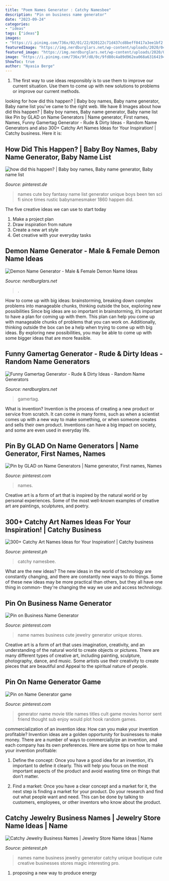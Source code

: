 ```yaml
---
title: "Poem Names Generator : Catchy Namesbee"
description: "Pin on business name generator"
date: "2023-09-24"
categories:
- "ideas"
tags: ["ideas"]
images:
- "https://i.pinimg.com/736x/02/01/22/020122c71d437cd8beff0417a3ee1bf2.jpg"
featuredImage: "https://img.nerdburglars.net/wp-content/uploads/2020/04/funny-gamertag-generator.jpg"
featured_image: "https://img.nerdburglars.net/wp-content/uploads/2020/04/funny-gamertag-generator.jpg"
image: "https://i.pinimg.com/736x/9f/d8/0c/9fd80c4a89d962ea068a63164194e3a3.jpg"
ShowToc: true
author: "Nyasia Berge"
---
```



1. The first way to use ideas responsibly is to use them to improve our current situation. Use them to come up with new solutions to problems or improve our current methods. 

	

		
looking for how did this happen? | Baby boy names, Baby name generator, Baby name list you've came to the right web. We have 8 Images about how did this happen? | Baby boy names, Baby name generator, Baby name list like Pin by GLAD on Name Generators | Name generator, First names, Names, Funny Gamertag Generator - Rude &amp; Dirty Ideas - Random Name Generators and also 300+ Catchy Art Names Ideas for Your Inspiration! | Catchy business. Here it is:
		
    
## How Did This Happen? | Baby Boy Names, Baby Name Generator, Baby Name List

<img loading=lazy src="https://i.pinimg.com/736x/dc/23/9f/dc239f2a884cf27d93330855cd46053b.jpg" onerror="this.onerror=null;this.src='https://tse3.mm.bing.net/th?id=OIP.mxc58m3LFkQB6PEya79iNgHaK_&amp;pid=15.1';" alt="how did this happen? | Baby boy names, Baby name generator, Baby name list">

_Source: pinterest.de_

>names cute boy fantasy name list generator unique boys been ten sci fi since times rustic babynamesmaker 1860 happen did. 

	

The five creative ideas we can use to start today
1. Make a project plan
2. Draw inspiration from nature
3. Create a new art style
4. Get creative with your everyday tasks 

    
## Demon Name Generator - Male &amp; Female Demon Name Ideas

<img loading=lazy src="https://img.nerdburglars.net/wp-content/uploads/2019/08/demon-name-generator-1.jpg" onerror="this.onerror=null;this.src='https://tse3.mm.bing.net/th?id=OIP.nPznqvcCOrvqAeUvfufhkAHaDo&amp;pid=15.1';" alt="Demon Name Generator - Male &amp; Female Demon Name Ideas">

_Source: nerdburglars.net_

>. 

	

How to come up with big ideas: brainstorming, breaking down complex problems into manageable chunks, thinking outside the box, exploring new possibilities
Since big ideas are so important in brainstorming, it’s important to have a plan for coming up with them. This plan can help you come up with manageable chunks of problems that you can work on. Additionally, thinking outside the box can be a help when trying to come up with big ideas. By exploring new possibilities, you may be able to come up with some bigger ideas that are more feasible.

    
## Funny Gamertag Generator - Rude &amp; Dirty Ideas - Random Name Generators

<img loading=lazy src="https://img.nerdburglars.net/wp-content/uploads/2020/04/funny-gamertag-generator.jpg" onerror="this.onerror=null;this.src='https://tse4.mm.bing.net/th?id=OIP.F11fqhGXZph82uxWJzqS6gHaEK&amp;pid=15.1';" alt="Funny Gamertag Generator - Rude &amp; Dirty Ideas - Random Name Generators">

_Source: nerdburglars.net_

>gamertag. 

	

What is invention?
Invention is the process of creating a new product or service from scratch. It can come in many forms, such as when a scientist comes up with a new way to make something, or when someone creates and sells their own product. Inventions can have a big impact on society, and some are even used in everyday life.

    
## Pin By GLAD On Name Generators | Name Generator, First Names, Names

<img loading=lazy src="https://i.pinimg.com/736x/4d/5b/db/4d5bdb0a00feda0fa74d4538a6c57b40.jpg" onerror="this.onerror=null;this.src='https://tse2.mm.bing.net/th?id=OIP.t7a2Rawu1_aODaHRhkoFAgAAAA&amp;pid=15.1';" alt="Pin by GLAD on Name Generators | Name generator, First names, Names">

_Source: pinterest.com_

>names. 

	

Creative art is a form of art that is inspired by the natural world or by personal experiences. Some of the most well-known examples of creative art are paintings, sculptures, and poetry.

    
## 300+ Catchy Art Names Ideas For Your Inspiration! | Catchy Business

<img loading=lazy src="https://i.pinimg.com/736x/9f/d8/0c/9fd80c4a89d962ea068a63164194e3a3.jpg" onerror="this.onerror=null;this.src='https://tse2.mm.bing.net/th?id=OIP.Vm8jZwKTwfMJ7P9vHcLs1QHaJ6&amp;pid=15.1';" alt="300+ Catchy Art Names Ideas for Your Inspiration! | Catchy business">

_Source: pinterest.ph_

>catchy namesbee. 

	

What are the new ideas?
The new ideas in the world of technology are constantly changing, and there are constantly new ways to do things. Some of these new ideas may be more practical than others, but they all have one thing in common- they're changing the way we use and access technology.

    
## Pin On Business Name Generator

<img loading=lazy src="https://i.pinimg.com/736x/2f/ea/59/2fea595c5757b495292e16de980c4de9.jpg" onerror="this.onerror=null;this.src='https://tse2.mm.bing.net/th?id=OIP.iyxON0hGIiFi7p__hppl8QHaLG&amp;pid=15.1';" alt="Pin on Business Name Generator">

_Source: pinterest.com_

>name names business cute jewelry generator unique stores. 

	

Creative art is a form of art that uses imagination, creativity, and an understanding of the natural world to create objects or pictures. There are many different types of creative art, including painting, sculpture, photography, dance, and music. Some artists use their creativity to create pieces that are beautiful and Appeal to the spiritual nature of people.

    
## Pin On Name Generator Game

<img loading=lazy src="https://i.pinimg.com/736x/9e/41/83/9e418311f33907fa3ba28bdeed05ae02--name-generator-cult-movies.jpg" onerror="this.onerror=null;this.src='https://tse1.mm.bing.net/th?id=OIP.Cbi60MnHKvPftouOvWQhZAHaKY&amp;pid=15.1';" alt="Pin on Name Generator game">

_Source: pinterest.com_

>generator name movie title names titles cult game movies horror sent friend thought sub enjoy would plot hook random games. 

	

commercialization of an invention idea: How can you make your invention profitable?
Invention ideas are a golden opportunity for businesses to make money. There are a number of ways to commerciallyize an invention, and each company has its own preferences. Here are some tips on how to make your invention profitable:
1. Define the concept: Once you have a good idea for an invention, it’s important to define it clearly. This will help you focus on the most important aspects of the product and avoid wasting time on things that don’t matter.

2. Find a market: Once you have a clear concept and a market for it, the next step is finding a market for your product. Do your research and find out what people want and need. This can be done by talking to customers, employees, or other inventors who know about the product.


    
## Catchy Jewelry Business Names | Jewelry Store Name Ideas | Name

<img loading=lazy src="https://i.pinimg.com/736x/02/01/22/020122c71d437cd8beff0417a3ee1bf2.jpg" onerror="this.onerror=null;this.src='https://tse4.mm.bing.net/th?id=OIP.OQVeCeffg9biM1tnMFMEtgHaLG&amp;pid=15.1';" alt="Catchy Jewelry Business Names | Jewelry Store Name Ideas | Name">

_Source: pinterest.ph_

>names name business jewelry generator catchy unique boutique cute creative businesses stores magic interesting pro. 

	

1. proposing a new way to produce energy 

